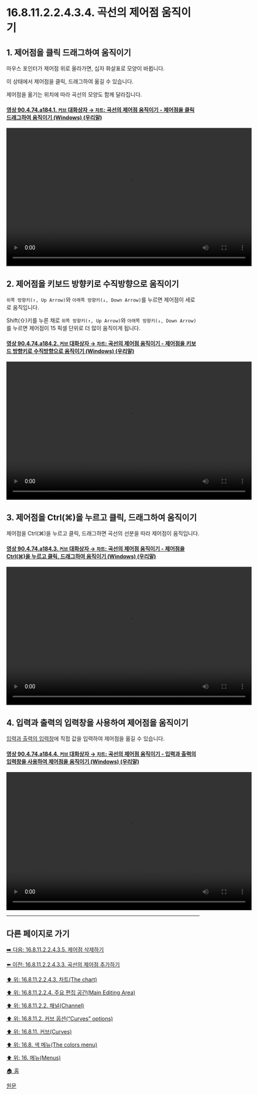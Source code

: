# 16.8.11.2.2.4.3.4. 곡선의 제어점 움직이기

<a id="16-08-11-02-02-04-03-04-s1"></a>

## 1. 제어점을 클릭 드래그하여 움직이기
마우스 포인터가 제어점 위로 올라가면, 십자 화살표로 모양이 바뀝니다.

이 상태에서 제어점을 클릭, 드래그하여 옮길 수 있습니다.

제어점을 옮기는 위치에 따라 곡선의 모양도 함께 달라집니다.

<a id="90-04-74-a184-01"></a>

#### [영상 90.4.74.a184.1. `커브` 대화상자 → `차트`: 곡선의 제어점 움직이기 - 제어점을 클릭 드래그하여 움직이기 (Windows) (우리말)](./90-04-0074-curves.md#90-04-74-a184-01)
<video controls="controls" width="640" height="360" src="https://github.com/user-attachments/assets/9c8d2cc8-e706-4b23-9317-9eb499e362f4"></video>

<a id="16-08-11-02-02-04-03-04-s2"></a>

## 2. 제어점을 키보드 방향키로 수직방향으로 움직이기
`위쪽 방향키(↑, Up Arrow)`와 `아래쪽 방향키(↓, Down Arrow)`를 누르면 제어점이 세로로 움직입니다.

Shift(⇧)키를 누른 채로 `위쪽 방향키(↑, Up Arrow)`와 `아래쪽 방향키(↓, Down Arrow)`를 누르면 제어점이 15 픽셀 단위로 더 많이 움직이게 됩니다.

<a id="90-04-74-a184-02"></a>

#### [영상 90.4.74.a184.2. `커브` 대화상자 → `차트`: 곡선의 제어점 움직이기 - 제어점을 키보드 방향키로 수직방향으로 움직이기 (Windows) (우리말)](./90-04-0074-curves.md#90-04-74-a184-02)
<video controls="controls" width="640" height="360" src="https://github.com/user-attachments/assets/a3f81747-5ca7-4fdb-9b91-d76e1f04b6b3"></video>

<a id="16-08-11-02-02-04-03-04-s3"></a>

## 3. 제어점을 Ctrl(⌘)을 누르고 클릭, 드래그하여 움직이기
제어점을 Ctrl(⌘)을 누르고 클릭, 드래그하면 곡선의 선분을 따라 제어점이 움직입니다.

<a id="90-04-74-a184-03"></a>

#### [영상 90.4.74.a184.3. `커브` 대화상자 → `차트`: 곡선의 제어점 움직이기 - 제어점을 Ctrl(⌘)을 누르고 클릭, 드래그하여 움직이기 (Windows) (우리말)](./90-04-0074-curves.md#90-04-74-a184-03)
<video controls="controls" width="640" height="360" src="https://github.com/user-attachments/assets/244ee00d-9580-4d12-ac5e-6af8cab60608"></video>

<a id="16-08-11-02-02-04-03-04-s4"></a>

## 4. 입력과 출력의 입력창을 사용하여 제어점을 움직이기
[입력과 출력의 입력창](./16-08-11-02-02-05-input_n_output.md)에 직접 값을 입력하여 제어점을 옮길 수 있습니다.

<a id="90-04-74-a184-04"></a>

#### [영상 90.4.74.a184.4. `커브` 대화상자 → `차트`: 곡선의 제어점 움직이기 - 입력과 출력의 입력창을 사용하여 제어점을 움직이기 (Windows) (우리말)](./90-04-0074-curves.md#90-04-74-a184-04)
<video controls="controls" width="640" height="360" src="https://github.com/user-attachments/assets/8a40db81-2206-4928-9e90-1ea61ad47d5f"></video>

***

## 다른 페이지로 가기

[➡️ 다음: 16.8.11.2.2.4.3.5. 제어점 삭제하기](./16-08-11-02-02-04-03-05-delete_control_point.md)

[⬅️ 이전: 16.8.11.2.2.4.3.3. 곡선의 제어점 추가하기](./16-08-11-02-02-04-03-03-add_control_point.md)

[⬆️ 위: 16.8.11.2.2.4.3. 차트(The chart)](./16-08-11-02-02-04-03-00-chart.md)

[⬆️ 위: 16.8.11.2.2.4. 주요 편집 공간(Main Editing Area)](./16-08-11-02-02-04-00-main_editing_area.md)

[⬆️ 위: 16.8.11.2.2. 채널(Channel)](./16-08-11-02-02-00-channel.md)

[⬆️ 위: 16.8.11.2. 커브 옵션(“Curves” options)](./16-08-11-02-00-curves_options.md)

[⬆️ 위: 16.8.11. 커브(Curves)](./16-08-11-00-curves.md)

[⬆️ 위: 16.8. 색 메뉴(The colors menu)](./16-08-00-the-colors-menu.md)

[⬆️ 위: 16. 메뉴(Menus)](./16-00-menus.md)

[🏠 홈](./00-home.md)

[원문](https://docs.gimp.org/2.10/ko/gimp-tool-curves.html#idm31318)